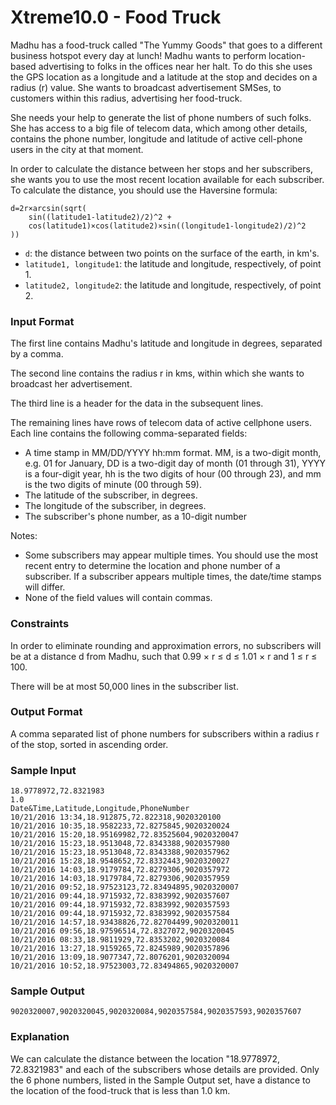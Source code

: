 # Xtreme10.0 - Food Truck

Madhu has a food-truck called "The Yummy Goods" that goes to a different business hotspot every day at lunch! Madhu wants to perform location-based advertising to folks in the offices near her halt. To do this she uses the GPS location as a longitude and a latitude at the stop and decides on a radius (r) value. She wants to broadcast advertisement SMSes, to customers within this radius, advertising her food-truck.

She needs your help to generate the list of phone numbers of such folks. She has access to a big file of telecom data, which among other details, contains the phone number, longitude and latitude of active cell-phone users in the city at that moment.

In order to calculate the distance between her stops and her subscribers, she wants you to use the most recent location available for each subscriber. To calculate the distance, you should use the Haversine formula:

```
d=2r×arcsin(sqrt(
    sin((latitude1-latitude2)/2)^2 +
    cos(latitude1)×cos(latitude2)×sin((longitude1-longitude2)/2)^2
))
```

* <code>d</code>: the distance between two points on the surface of the earth, in km's.
* <code>latitude1, longitude1</code>: the latitude and longitude, respectively, of point 1.
* <code>latitude2, longitude2</code>: the latitude and longitude, respectively, of point 2.

### Input Format

The first line contains Madhu's latitude and longitude in degrees, separated by a comma.

The second line contains the radius r in kms, within which she wants to broadcast her advertisement.

The third line is a header for the data in the subsequent lines.

The remaining lines have rows of telecom data of active cellphone users. Each line contains the following comma-separated fields:

* A time stamp in MM/DD/YYYY hh:mm format. MM, is a two-digit month, e.g. 01 for January, DD is a two-digit day of month (01 through 31), YYYY is a four-digit year, hh is the two digits of hour (00 through 23), and mm is the two digits of minute (00 through 59).
* The latitude of the subscriber, in degrees.
* The longitude of the subscriber, in degrees.
* The subscriber's phone number, as a 10-digit number

Notes:

* Some subscribers may appear multiple times. You should use the most recent entry to determine the location and phone number of a subscriber. If a subscriber appears multiple times, the date/time stamps will differ.
* None of the field values will contain commas.

### Constraints

In order to eliminate rounding and approximation errors, no subscribers will be at a distance d from Madhu, such that 0.99 × r ≤ d ≤ 1.01 × r and 1 ≤ r ≤ 100.

There will be at most 50,000 lines in the subscriber list.

### Output Format

A comma separated list of phone numbers for subscribers within a radius r of the stop, sorted in ascending order.

### Sample Input

```
18.9778972,72.8321983
1.0
Date&Time,Latitude,Longitude,PhoneNumber
10/21/2016 13:34,18.912875,72.822318,9020320100
10/21/2016 10:35,18.9582233,72.8275845,9020320024
10/21/2016 15:20,18.95169982,72.83525604,9020320047
10/21/2016 15:23,18.9513048,72.8343388,9020357980
10/21/2016 15:23,18.9513048,72.8343388,9020357962
10/21/2016 15:28,18.9548652,72.8332443,9020320027
10/21/2016 14:03,18.9179784,72.8279306,9020357972
10/21/2016 14:03,18.9179784,72.8279306,9020357959
10/21/2016 09:52,18.97523123,72.83494895,9020320007
10/21/2016 09:44,18.9715932,72.8383992,9020357607
10/21/2016 09:44,18.9715932,72.8383992,9020357593
10/21/2016 09:44,18.9715932,72.8383992,9020357584
10/21/2016 14:57,18.93438826,72.82704499,9020320011
10/21/2016 09:56,18.97596514,72.8327072,9020320045
10/21/2016 08:33,18.9811929,72.8353202,9020320084
10/21/2016 13:27,18.9159265,72.8245989,9020357896
10/21/2016 13:09,18.9077347,72.8076201,9020320094
10/21/2016 10:52,18.97523003,72.83494865,9020320007
```

### Sample Output

```
9020320007,9020320045,9020320084,9020357584,9020357593,9020357607
```

### Explanation

We can calculate the distance between the location "18.9778972, 72.8321983" and each of the subscribers whose details are provided. Only the 6 phone numbers, listed in the Sample Output set, have a distance to the location of the food-truck that is less than 1.0 km.